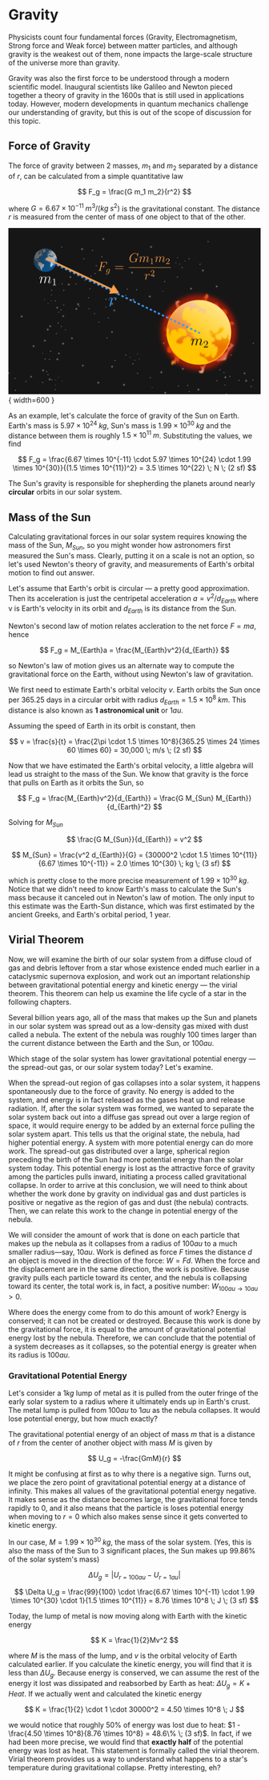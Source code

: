 # Gravity

Physicists count four fundamental forces (Gravity, Electromagnetism, Strong force and Weak force) between matter particles, and although gravity is the weakest out of them, none impacts the large-scale structure of the universe more than gravity.

Gravity was also the first force to be understood through a modern scientific model. Inaugural scientists like Galileo and Newton pieced together a theory of gravity in the 1600s that is still used in applications today. However, modern developments in quantum mechanics challenge our understanding of gravity, but this is out of the scope of discussion for this topic.

## Force of Gravity

The force of gravity between 2 masses, $m_1$ and $m_2$ separated by a distance of $r$, can be calculated from a simple quantitative law

$$ F_g = \frac{G m_1 m_2}{r^2} $$

where $G = 6.67 \times 10^{-11} \; m^3/(kg\;s^2)$ is the gravitational constant. The distance $r$ is measured from the center of mass of one object to that of the other.

![Gravity](1.svg){ width=600 }

As an example, let's calculate the force of gravity of the Sun on Earth. Earth's mass is $5.97 \times 10^{24} \; kg$, Sun's mass is $1.99 \times 10^{30} \; kg$ and the distance between them is roughly $1.5 \times 10^{11} \; m$. Substituting the values, we find

$$ F_g = \frac{6.67 \times 10^{-11} \cdot 5.97 \times 10^{24} \cdot 1.99 \times 10^{30}}{(1.5 \times 10^{11})^2} = 3.5 \times 10^{22} \; N \; (2 sf) $$

The Sun's gravity is responsible for shepherding the planets around nearly **circular** orbits in our solar system.

## Mass of the Sun

Calculating gravitational forces in our solar system requires knowing the mass of the Sun, $M_{Sun}$, so you might wonder how astronomers first measured the Sun's mass. Clearly, putting it on a scale is not an option, so let's used Newton's theory of gravity, and measurements of Earth's orbital motion to find out answer.

Let's assume that Earth's orbit is circular — a pretty good approximation. Then its acceleration is just the centripetal acceleration $a = v^2/d_{Earth}$ where v is Earth's velocity in its orbit and $d_{Earth}$ is its distance from the Sun.

Newton's second law of motion relates accleration to the net force $F = ma$, hence

$$ F_g = M_{Earth}a = \frac{M_{Earth}v^2}{d_{Earth}} $$

so Newton's law of motion gives us an alternate way to compute the gravitational force on the Earth, without using Newton's law of gravitation.

We first need to estimate Earth's orbital velocity $v$. Earth orbits the Sun once per 365.25 days in a circular orbit with radius $d_{Earth} = 1.5 \times 10^8  \; km$. This distance is also known as **1 astronomical unit** or $1au$.

Assuming the speed of Earth in its orbit is constant, then

$$ v = \frac{s}{t} = \frac{2\pi \cdot 1.5 \times 10^8}{365.25 \times 24 \times 60 \times 60} = 30,000 \; m/s \; (2 sf) $$

Now that we have estimated the Earth's orbital velocity, a little algebra will lead us straight to the mass of the Sun. We know that gravity is the force that pulls on Earth as it orbits the Sun, so

$$ F_g = \frac{M_{Earth}v^2}{d_{Earth}} = \frac{G M_{Sun} M_{Earth}}{d_{Earth}^2} $$

Solving for $M_{Sun}$

$$ \frac{G M_{Sun}}{d_{Earth}} = v^2 $$

$$ M_{Sun} = \frac{v^2 d_{Earth}}{G} = {30000^2 \cdot 1.5 \times 10^{11}}{6.67 \times 10^{-11}} = 2.0 \times 10^{30} \; kg \; (3 sf) $$

which is pretty close to the more precise measurement of $1.99 \times 10^{30} \; kg$. Notice that we didn't need to know Earth's mass to calculate the Sun's mass because it canceled out in Newton's law of motion. The only input to this estimate was the Earth-Sun distance, which was first estimated by the ancient Greeks, and Earth's orbital period, 1 year.

## Virial Theorem

Now, we will examine the birth of our solar system from a diffuse cloud of gas and debris leftover from a star whose existence ended much earlier in a cataclysmic supernova explosion, and work out an important relationship between gravitational potential energy and kinetic energy — the virial theorem. This theorem can help us examine the life cycle of a star in the following chapters.

Several billion years ago, all of the mass that makes up the Sun and planets in our solar system was spread out as a low-density gas mixed with dust called a nebula. The extent of the nebula was roughly 100 times larger than the current distance between the Earth and the Sun, or $100 au$.

Which stage of the solar system has lower gravitational potential energy — the spread-out gas, or our solar system today? Let's examine.

When the spread-out region of gas collapses into a solar system, it happens spontaneously due to the force of gravity. No energy is added to the system, and energy is in fact released as the gases heat up and release radiation. If, after the solar system was formed, we wanted to separate the solar system back out into a diffuse gas spread out over a large region of space, it would require energy to be added by an external force pulling the solar system apart. This tells us that the original state, the nebula, had higher potential energy. A system with more potential energy can do more work. The spread-out gas distributed over a large, spherical region preceding the birth of the Sun had more potential energy than the solar system today. This potential energy is lost as the attractive force of gravity among the particles pulls inward, initiating a process called gravitational collapse. In order to arrive at this conclusion, we will need to think about whether the work done by gravity on individual gas and dust particles is positive or negative as the region of gas and dust (the nebula) contracts. Then, we can relate this work to the change in potential energy of the nebula.

We will consider the amount of work that is done on each particle that makes up the nebula as it collapses from a radius of $100 au$ to a much smaller radius—say, $10 au$. Work is defined as force $F$ times the distance $d$ an object is moved in the direction of the force: $W = Fd$. When the force and the displacement are in the same direction, the work is positive. Because gravity pulls each particle toward its center, and the nebula is collapsing toward its center, the total work is, in fact, a positive number: $W_{100au \rightarrow 10au} > 0$.

Where does the energy come from to do this amount of work? Energy is conserved; it can not be created or destroyed. Because this work is done by the gravitational force, it is equal to the amount of gravitational potential energy lost by the nebula. Therefore, we can conclude that the potential of a system decreases as it collapses, so the potential energy is greater when its radius is $100 au$.

### Gravitational Potential Energy

Let's consider a $1 kg$ lump of metal as it is pulled from the outer fringe of the early solar system to a radius where it ultimately ends up in Earth's crust. The metal lump is pulled from $100 au$ to $1 au$ as the nebula collapses. It would lose potential energy, but how much exactly?

The gravitational potential energy of an object of mass $m$ that is a distance of $r$ from the center of another object with mass $M$ is given by

$$ U_g = -\frac{GmM}{r} $$

It might be confusing at first as to why there is a negative sign. Turns out, we place the zero point of gravitational potential energy at a distance of infinity. This makes all values of the gravitational potential energy negative. It makes sense as the distance becomes large, the gravitational force tends rapidly to $0$, and it also means that the particle is loses potential energy when moving to $r = 0$ which also makes sense since it gets converted to kinetic energy.

In our case, $M = 1.99 \times 10^{30} \; kg$, the mass of the solar system. (Yes, this is also the mass of the Sun to 3 significant places, the Sun makes up $99.86\%$ of the solar system's mass)

$$ \Delta U_g = |U_{r=100au} - U_{r=1au}| $$

$$ \Delta U_g = \frac{99}{100} \cdot \frac{6.67 \times 10^{-11} \cdot 1.99 \times 10^{30} \cdot 1}{1.5 \times 10^{11}} = 8.76 \times 10^8 \; J \; (3 sf) $$

Today, the lump of metal is now moving along with Earth with the kinetic energy

$$ K = \frac{1}{2}Mv^2 $$

where $M$ is the mass of the lump, and $v$ is the orbital velocity of Earth calculated earlier. If you calculate the kinetic energy, you will find that it is less than $\Delta U_g$. Because energy is conserved, we can assume the rest of the energy it lost was dissipated and reabsorbed by Earth as heat: $\Delta U_g = K + Heat$. If we actually went and calculated the kinetic energy

$$ K = \frac{1}{2} \cdot 1 \cdot 30000^2 = 4.50 \times 10^8 \; J $$

we would notice that roughly $50\%$ of energy was lost due to heat: $1 - \frac{4.50 \times 10^8}{8.76 \times 10^8} = 48.6\% \; (3 sf)$. In fact, if we had been more precise, we would find that **exactly half** of the potential energy was lost as heat. This statement is formally called the virial theorem. Virial theorem provides us a way to understand what happens to a star's temperature during gravitational collapse. Pretty interesting, eh?
